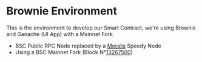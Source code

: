 # Brownie Environment

This is the environment to develop our Smart Contract,
we're using Brownie and Ganache (UI App) with a Mainnet Fork.

- BSC Public RPC Node replaced by a [Moralis](https://moralis.io/) Speedy Node
- Using a BSC Mainnet Fork (Block N°[13267500](https://explorer.bitquery.io/bsc/block/13267500))
